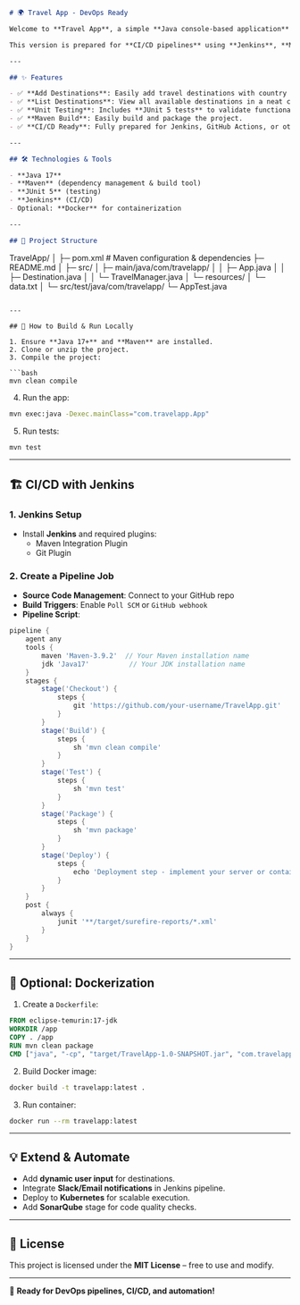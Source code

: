 ```markdown
# 🌍 Travel App - DevOps Ready

Welcome to **Travel App**, a simple **Java console-based application** to manage travel destinations.  

This version is prepared for **CI/CD pipelines** using **Jenkins**, **Maven**, and other DevOps tools.

---

## ✨ Features

- ✅ **Add Destinations**: Easily add travel destinations with country names.  
- ✅ **List Destinations**: View all available destinations in a neat console list.  
- ✅ **Unit Testing**: Includes **JUnit 5 tests** to validate functionality.  
- ✅ **Maven Build**: Easily build and package the project.  
- ✅ **CI/CD Ready**: Fully prepared for Jenkins, GitHub Actions, or other pipelines.

---

## 🛠️ Technologies & Tools

- **Java 17**  
- **Maven** (dependency management & build tool)  
- **JUnit 5** (testing)  
- **Jenkins** (CI/CD)  
- Optional: **Docker** for containerization  

---

## 📂 Project Structure

```
TravelApp/
│
├─ pom.xml              # Maven configuration & dependencies
├─ README.md
│
├─ src/
│   ├─ main/java/com/travelapp/
│   │   ├─ App.java
│   │   ├─ Destination.java
│   │   └─ TravelManager.java
│   └─ resources/
│       └─ data.txt
│
└─ src/test/java/com/travelapp/
    └─ AppTest.java
```

---

## 🚀 How to Build & Run Locally

1. Ensure **Java 17+** and **Maven** are installed.  
2. Clone or unzip the project.  
3. Compile the project:

```bash
mvn clean compile
```

4. Run the app:

```bash
mvn exec:java -Dexec.mainClass="com.travelapp.App"
```

5. Run tests:

```bash
mvn test
```

---

## 🏗️ CI/CD with Jenkins

### 1. Jenkins Setup

- Install **Jenkins** and required plugins:  
  - Maven Integration Plugin  
  - Git Plugin  

### 2. Create a Pipeline Job

- **Source Code Management**: Connect to your GitHub repo  
- **Build Triggers**: Enable `Poll SCM` or `GitHub webhook`  
- **Pipeline Script**:

```groovy
pipeline {
    agent any
    tools {
        maven 'Maven-3.9.2'  // Your Maven installation name
        jdk 'Java17'          // Your JDK installation name
    }
    stages {
        stage('Checkout') {
            steps {
                git 'https://github.com/your-username/TravelApp.git'
            }
        }
        stage('Build') {
            steps {
                sh 'mvn clean compile'
            }
        }
        stage('Test') {
            steps {
                sh 'mvn test'
            }
        }
        stage('Package') {
            steps {
                sh 'mvn package'
            }
        }
        stage('Deploy') {
            steps {
                echo 'Deployment step - implement your server or container deployment here'
            }
        }
    }
    post {
        always {
            junit '**/target/surefire-reports/*.xml'
        }
    }
}
```

---

## 🐳 Optional: Dockerization

1. Create a `Dockerfile`:

```dockerfile
FROM eclipse-temurin:17-jdk
WORKDIR /app
COPY . /app
RUN mvn clean package
CMD ["java", "-cp", "target/TravelApp-1.0-SNAPSHOT.jar", "com.travelapp.App"]
```

2. Build Docker image:

```bash
docker build -t travelapp:latest .
```

3. Run container:

```bash
docker run --rm travelapp:latest
```

---

## 💡 Extend & Automate

- Add **dynamic user input** for destinations.  
- Integrate **Slack/Email notifications** in Jenkins pipeline.  
- Deploy to **Kubernetes** for scalable execution.  
- Add **SonarQube** stage for code quality checks.  

---

## 📜 License

This project is licensed under the **MIT License** – free to use and modify.

---

🌟 **Ready for DevOps pipelines, CI/CD, and automation!**
```
